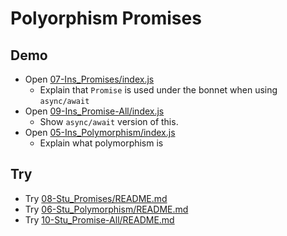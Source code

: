 # Polyorphism Promises

## Demo

* Open [07-Ins_Promises/index.js](../activities/07-Ins_Promises/index.js)
  * Explain that `Promise` is used under the bonnet when using `async/await`
* Open [09-Ins_Promise-All/index.js](../activities/09-Ins_Promise-All/index.js)
  * Show `async/await` version of this.
* Open [05-Ins_Polymorphism/index.js](../activities/05-Ins_Polymorphism/index.js)
  * Explain what polymorphism is

## Try

* Try [08-Stu_Promises/README.md](../activities/08-Stu_Promises/README.md)
* Try [06-Stu_Polymorphism/README.md](../activities/06-Stu_Polymorphism/README.md)
* Try [10-Stu_Promise-All/README.md](../activities/10-Stu_Promise-All/README.md)
